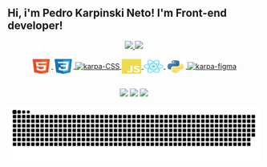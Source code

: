 ## Hi, i'm Pedro Karpinski Neto! I'm Front-end developer!
<div align="center">
  <a href="https://github.com/KarpaNeto">
  <img width="48%" src="https://github-readme-stats.vercel.app/api?username=KarpaNeto&show_icons=true&theme=dracula&include_all_commits=true&count_private=true"/>
  <img width="47.5%" src="https://github-readme-stats.vercel.app/api/top-langs/?username=KarpaNeto&layout=compact&langs_count=7&theme=dracula"/>
</div> 
<div style="display: inline_block" align="center"><br>
  <img align="center" alt="karpa-HTML" height="30" width="40" src="https://raw.githubusercontent.com/devicons/devicon/master/icons/html5/html5-original.svg">
  <img align="center" alt="karpa-CSS" height="30" width="40" src="https://raw.githubusercontent.com/devicons/devicon/master/icons/css3/css3-original.svg">
  <img align="center" alt="karpa-CSS" height="30" width="40" src="https://cdn.jsdelivr.net/gh/devicons/devicon/icons/bootstrap/bootstrap-original.svg" />
  <img align="center" alt="karpa-Js" height="30" width="40" src="https://raw.githubusercontent.com/devicons/devicon/master/icons/javascript/javascript-plain.svg">
  <img align="center" alt="karpa-React" height="30" width="40" src="https://raw.githubusercontent.com/devicons/devicon/master/icons/react/react-original.svg">
  <img align="center" alt="karpa-Python" height="30" width="40" src="https://raw.githubusercontent.com/devicons/devicon/master/icons/python/python-original.svg">
  <img align="center" alt="karpa-figma" height="30" width="40" src="https://cdn.jsdelivr.net/gh/devicons/devicon/icons/figma/figma-original.svg" /> 
</div>  
  
  ##
  
<div align="center" > 
  <a href="https://www.instagram.com/pedro_karpa/" target="_blank"><img src="https://img.shields.io/badge/-Instagram-%23E4405F?style=for-the-badge&logo=instagram&logoColor=white" target="_blank"></a>
  <a href = "mailto:pedrokn@gmail.com"><img src="https://img.shields.io/badge/-Gmail-%23333?style=for-the-badge&logo=gmail&logoColor=white" target="_blank"></a>
  <a href="https://www.linkedin.com/in/pedro-karpinski-neto" target="_blank"><img src="https://img.shields.io/badge/-LinkedIn-%230077B5?style=for-the-badge&logo=linkedin&logoColor=white" target="_blank"></a> 
  
  ![github contribution grid snake animation](https://raw.githubusercontent.com/platane/platane/output/github-contribution-grid-snake.svg)
 
</div>
